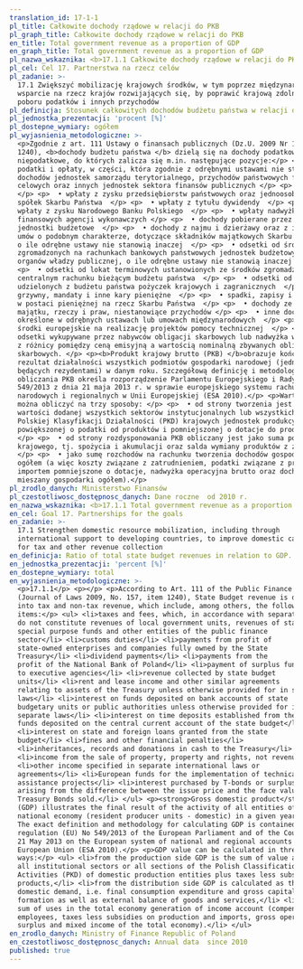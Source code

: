 ```yaml
---
translation_id: 17-1-1
pl_title: Całkowite dochody rządowe w relacji do PKB
pl_graph_title: Całkowite dochody rządowe w relacji do PKB
en_title: Total government revenue as a proportion of GDP
en_graph_title: Total government revenue as a proportion of GDP
pl_nazwa_wskaznika: <b>17.1.1 Całkowite dochody rządowe w relacji do PKB</b>
pl_cel: Cel 17. Partnerstwa na rzecz celów
pl_zadanie: >-
  17.1 Zwiększyć mobilizację krajowych środków, w tym poprzez międzynarodowe
  wsparcie na rzecz krajów rozwijających się, by poprawić krajową zdolność
  poboru podatków i innych przychodów
pl_definicja: Stosunek całkowitych dochodów budżetu państwa w relacji do PKB.
pl_jednostka_prezentacji: 'procent [%]'
pl_dostepne_wymiary: ogółem
pl_wyjasnienia_metodologiczne: >-
  <p>Zgodnie z art. 111 Ustawy o finansach publicznych (Dz.U. 2009 Nr 157 poz.
  1240), <b>dochody budżetu państwa </b> dzielą się na dochody podatkowe i
  niepodatkowe, do których zalicza się m.in. następujące pozycje:</p> <p>  •
  podatki i opłaty, w części, która zgodnie z odrębnymi ustawami nie stanowi
  dochodów jednostek samorządu terytorialnego, przychodów państwowych funduszy
  celowych oraz innych jednostek sektora finansów publicznych </p> <p>  • cła 
  </p> <p>  • wpłaty z zysku przedsiębiorstw państwowych oraz jednoosobowych
  spółek Skarbu Państwa  </p> <p>  • wpłaty z tytułu dywidendy  </p> <p>  •
  wpłaty z zysku Narodowego Banku Polskiego  </p> <p>  • wpłaty nadwyżki środków
  finansowych agencji wykonawczych </p> <p>  • dochody pobierane przez państwowe
  jednostki budżetowe  </p> <p>  • dochody z najmu i dzierżawy oraz z innych
  umów o podobnym charakterze, dotyczące składników majątkowych Skarbu Państwa,
  o ile odrębne ustawy nie stanowią inaczej  </p> <p>  • odsetki od środków
  zgromadzonych na rachunkach bankowych państwowych jednostek budżetowych lub
  organów władzy publicznej, o ile odrębne ustawy nie stanowią inaczej  </p>
  <p>  • odsetki od lokat terminowych ustanowionych ze środków zgromadzonych na
  centralnym rachunku bieżącym budżetu państwa  </p> <p>  • odsetki od
  udzielonych z budżetu państwa pożyczek krajowych i zagranicznych  </p> <p>  •
  grzywny, mandaty i inne kary pieniężne  </p> <p>  • spadki, zapisy i darowizny
  w postaci pieniężnej na rzecz Skarbu Państwa  </p> <p>  • dochody ze sprzedaży
  majątku, rzeczy i praw, niestanowiące przychodów </p> <p>  • inne dochody
  określone w odrębnych ustawach lub umowach międzynarodowych  </p> <p>  •
  środki europejskie na realizację projektów pomocy technicznej  </p> <p>  •
  odsetki wykupywane przez nabywców obligacji skarbowych lub nadwyżka wynikająca
  z różnicy pomiędzy ceną emisyjną a wartością nominalną zbywanych obligacji
  skarbowych. </p> <p><b>Produkt krajowy brutto (PKB) </b>obrazuje końcowy
  rezultat działalności wszystkich podmiotów gospodarki narodowej (jednostek
  będących rezydentami) w danym roku. Szczegółową definicję i metodologię
  obliczania PKB określa rozporządzenie Parlamentu Europejskiego i Rady (UE) nr
  549/2013 z dnia 21 maja 2013 r. w sprawie europejskiego systemu rachunków
  narodowych i regionalnych w Unii Europejskiej (ESA 2010).</p> <p>Wartość PKB
  można obliczyć na trzy sposoby: </p> <p>  • od strony tworzenia jest ona równa
  wartości dodanej wszystkich sektorów instytucjonalnych lub wszystkich sekcji
  Polskiej Klasyfikacji Działalności (PKD) krajowych jednostek produkcyjnych
  powiększonej o podatki od produktów i pomniejszonej o dotacje do produktów,
  </p> <p>  • od strony rozdysponowania PKB obliczany jest jako suma popytu
  krajowego, tj. spożycia i akumulacji oraz salda wymiany produktów z zagranicą,
  </p> <p>  • jako sumę rozchodów na rachunku tworzenia dochodów gospodarki
  ogółem (a więc koszty związane z zatrudnieniem, podatki związane z produkcją i
  importem pomniejszone o dotacje, nadwyżka operacyjna brutto oraz dochód
  mieszany gospodarki ogółem).</p>
pl_zrodlo_danych: Ministerstwo Finansów
pl_czestotliwosc_dostępnosc_danych: Dane roczne  od 2010 r.
en_nazwa_wskaznika: <b>17.1.1 Total government revenue as a proportion of GDP</b>
en_cel: Goal 17. Partnerships for the goals
en_zadanie: >-
  17.1 Strengthen domestic resource mobilization, including through
  international support to developing countries, to improve domestic capacity
  for tax and other revenue collection
en_definicja: Ratio of total state budget revenues in relation to GDP.
en_jednostka_prezentacji: 'percent [%]'
en_dostepne_wymiary: total
en_wyjasnienia_metodologiczne: >-
  <p>17.1.1</p> <p></p> <p>According to Art. 111 of the Public Finance Act
  (Journal of Laws 2009, No. 157, item 1240), State Budget revenue is divided
  into tax and non-tax revenue, which include, among others, the following
  items:</p> <ul> <li>taxes and fees, which, in accordance with separate acts,
  do not constitute revenues of local government units, revenues of state
  special purpose funds and other entities of the public finance
  sector</li> <li>customs duties</li> <li>payments from profit of
  state-owned enterprises and companies fully owned by the State
  Treasury</li> <li>dividend payments</li> <li>payments from the
  profit of the National Bank of Poland</li> <li>payment of surplus funds
  to executive agencies</li> <li>revenue collected by state budget
  units</li> <li>rent and lease income and other similar agreements
  relating to assets of the Treasury unless otherwise provided for in separate
  laws</li> <li>interest on funds deposited on bank accounts of state
  budgetary units or public authorities unless otherwise provided for in
  separate laws</li> <li>interest on time deposits established from the
  funds deposited on the central current account of the state budget</li>
  <li>interest on state and foreign loans granted from the state
  budget</li> <li>fines and other financial penalties</li>
  <li>inheritances, records and donations in cash to the Treasury</li>
  <li>income from the sale of property, property and rights, not revenue</li>
  <li>other income specified in separate international laws or
  agreements</li> <li>European funds for the implementation of technical
  assistance projects</li> <li>interest purchased by T-bonds or surplus
  arising from the difference between the issue price and the face value of the
  Treasury Bonds sold.</li> </ul> <p><strong>Gross domestic product</strong>
  (GDP) illustrates the final result of the activity of all entities of the
  national economy (resident producer units - domestic) in a given year.
  The exact definition and methodology for calculating GDP is contained in the
  regulation (EU) No 549/2013 of the European Parliament and of the Council of
  21 May 2013 on the European system of national and regional accounts in the
  European Union (ESA 2010).</p> <p>GDP value can be calculated in three
  ways:</p> <ul> <li>from the production side GDP is the sum of value added of
  all institutional sectors or all sections of the Polish Classification of
  Activities (PKD) of domestic production entities plus taxes less subsidies on
  products,</li> <li>from the distribution side GDP is calculated as the sum of
  domestic demand, i.e. final consumption expenditure and gross capital
  formation as well as external balance of goods and services,</li> <li>as the
  sum of uses in the total economy generation of income account (compensation of
  employees, taxes less subsidies on production and imports, gross operating
  surplus and mixed income of the total economy).</li> </ul>
en_zrodlo_danych: Ministry of Finance Republic of Poland
en_czestotliwosc_dostępnosc_danych: Annual data  since 2010
published: true
---
```

